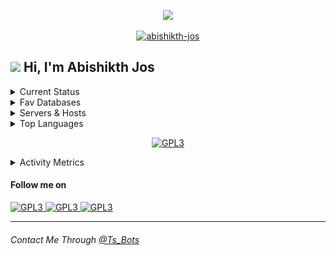 [<p align="center"><img src="https://telegra.ph/file/e59cf7c2d8cea81680e46.jpg">](https://telegram.dog/Trackstudio)


<p align="center"> <a href="https://github.com/abishikth-jos"><img src="https://komarev.com/ghpvc/?username=abishikth-jos&label=Profile%20views&color=0e75b6&style=flat" alt="abishikth-jos" /></a> </p>


<h2 align="left"><img src="https://media.giphy.com/media/hvRJCLFzcasrR4ia7z/giphy.gif" width="25px"> Hi, I'm Abishikth Jos</h2>

<details>
 <summary>Current Status</summary>
 <p align="left"> <a href="https://github.com/abishikth-jos"><img src="https://github-readme-stats.vercel.app/api?username=abishikth-jos&show_icons=true&include_all_commits=true&theme=vue&cache_seconds=86400" alt="abishikth-jos" /></a> </p>
</details>


<details>
    <summary>Fav Databases</summary>
    <br/>
<p align="left"> 
   <a href="https://www.mongodb.com/" target="_blank"> <img src="https://raw.githubusercontent.com/devicons/devicon/master/icons/mongodb/mongodb-original-wordmark.svg" alt="mongodb" width="40" height="40"/> </a> 
   <a href="https://www.mysql.com/" target="_blank"> <img src="https://raw.githubusercontent.com/devicons/devicon/master/icons/mysql/mysql-original-wordmark.svg" alt="mysql" width="40" height="40"/> </a> 
   <a href="https://www.postgresql.org" target="_blank"> <img src="https://raw.githubusercontent.com/devicons/devicon/master/icons/postgresql/postgresql-original-wordmark.svg" alt="postgresql" width="40" height="40"/> </a> 
</p>
</details>


<details>
    <summary>Servers & Hosts</summary>
    <br/>
<p align="left"> 
   <a href="https://github.com/" target="_blank"> <img src="https://github.com/devicons/devicon/raw/master/icons/github/github-original-wordmark.svg" alt="github" width="40" height="40"/> </a>  
   <a href="https://heroku.com" target="_blank"> <img src="https://github.com/Thomas-George-T/Thomas-George-T/raw/master/assets/heroku.svg" alt="heroku" width="40" height="40"/> </a> 
</p>
</details>


<details>
    <summary>Top Languages</summary>
    <br/>

[![Top Langs](https://github-readme-stats.vercel.app/api/top-langs/?username=abishikth-jos&layout=compact)](https://github.com/abishikth-jos)

</details> 


<p align="center">
    <a href="https://t.me/Trackstudio">
        <img alt="GPL3" src ="https://raw.githubusercontent.com/mayankchaudhary26/Cool-Readme-ideas/master/data/octocat/daftpunktocat-guy.gif" width="300" height="300"/>
    </a>
</p>


<details>
  <summary>Activity Metrics</summary>
  <br/>
<p align="left"> <a href="https://github.com/abishikth-jos"><img src="https://metrics.lecoq.io/abishikth-jos?template=classic&base.header=0&base.metadata=0&isocalendar=1&languages=1&people=1&isocalendar.duration=half-year&languages.limit=8&languages.sections=most-used&languages.colors=github&languages.threshold=0%25&languages.indepth=false&languages.recent.load=300&languages.recent.days=14&people.limit=24&people.size=28&people.types=followers%2C%20following&people.identicons=false&people.shuffle=false&config.timezone=Asia%2FCalcutta" alt="abishikth-jos" /></a> </p>

</details>

#### Follow me on

<p align="left">
    <a href="https://t.me/Ts_Bots"><img alt="GPL3" src ="https://img.icons8.com/fluent/48/000000/telegram-app.png" /> </a>
    <a href="https://instagram.com/anylink_movies?igshid=YmMyMTA2M2Y="><img alt="GPL3" src ="https://img.icons8.com/fluent/48/000000/instagram-new.png"/> </a>
    <a href="https://t.me/Ts_bots/8"><img alt="GPL3" src ="https://telegra.ph/file/3625f317900c074861c9d.jpg" width="110" height="45" /> </a>
</p>

-----
###### <i>Contact Me Through [@Ts_Bots](https://telegram.me/Ts_bots)</i> 

